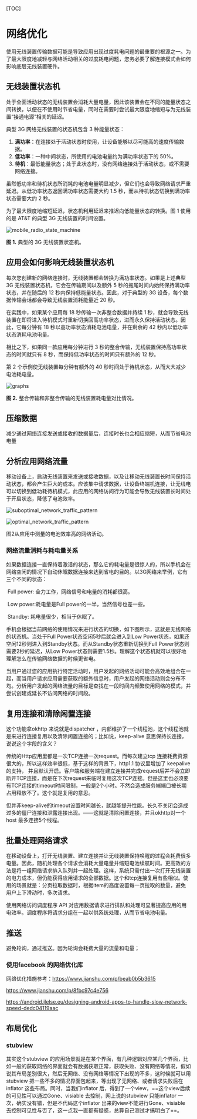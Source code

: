 

[TOC]

# 网络优化

使用无线装置传输数据可能是导致应用出现过度耗电问题的最重要的根源之一。为了最大限度地减轻与网络活动相关的过度耗电问题，您务必要了解连接模式会如何影响底层无线装置硬件。

## 无线装置状态机

处于全面活动状态的无线装置会消耗大量电量，因此该装置会在不同的能量状态之间转换，以便在不使用时节省电量，同时在需要时尝试最大限度地缩短与为无线装置“接通电源”相关的延迟。

典型 3G 网络无线装置的状态机包含 3 种能量状态：

1. **满功率**：在连接处于活动状态时使用，让设备能够以尽可能高的速度传输数据。
2. **低功率**：一种中间状态，所使用的电池电量约为满功率状态下的 50%。
3. **待机**：最低能量状态；处于此状态时，没有网络连接处于活动状态，或不需要网络连接。

虽然低功率和待机状态所消耗的电池电量明显减少，但它们也会导致网络请求严重延迟。从低功率状态返回满功率状态需要大约 1.5 秒，而从待机状态切换到满功率状态需要大约 2 秒。

为了最大限度地缩短延迟，状态机利用延迟来推迟向低能量状态的转换。图 1 使用的是 AT&T 的典型 3G 无线装置的时间设置。

![mobile_radio_state_machine](https://tva1.sinaimg.cn/large/007S8ZIlgy1ggi9d41yj5j30ja05iq39.jpg)

**图 1.** 典型的 3G 无线装置状态机。

## 应用会如何影响无线装置状态机

每次您创建新的网络连接时，无线装置都会转换为满功率状态。如果是上述典型 3G 无线装置状态机，它会在传输期间以及额外 5 秒的拖尾时间内始终保持满功率状态，并在随后的 12 秒内保持低能量状态。因此，对于典型的 3G 设备，每个数据传输会话都会导致无线装置消耗能量近 20 秒。

在实践中，如果某个应用每 18 秒传输一次非整合数据并持续 1 秒，就会导致无线装置在即将进入待机模式时重新切换回高功率状态，进而永久保持活动状态。因此，它每分钟有 18 秒以高功率状态消耗电池电量，并在剩余的 42 秒内以低功率状态消耗电池电量。

相比之下，如果同一款应用每分钟进行 3 秒的整合传输，无线装置保持高功率状态的时间就只有 8 秒，而保持低功率状态的时间只有额外的 12 秒。

第 2 个示例使无线装置每分钟有额外的 40 秒时间处于待机状态，从而大大减少电池耗电量。



![graphs](https://tva1.sinaimg.cn/large/007S8ZIlgy1ggi9e29t9xj30j007iglo.jpg)

**图 2.** 整合传输和非整合传输的无线装置耗电量对比情况。

## 压缩数据

减少通过网络连接发送或接收的数据量后，连接时长也会相应缩短，从而节省电池电量

## 分析应用网络流量

移动设备上，启动无线装置来发送或接收数据，以及让移动无线装置长时间保持活动状态，都会产生巨大的成本。应该集中请求数据，让设备终端机连接，让无线电可以切换到低功耗待机模式，此应用的网络访问行为可能会导致无线装置长时间处于开启状态，降低了电池效率。

![suboptimal_network_traffic_pattern](https://tva1.sinaimg.cn/large/007S8ZIlgy1ggi9esk5g7j30yb0cndij.jpg)

![optimal_network_traffic_pattern](https://tva1.sinaimg.cn/large/007S8ZIlgy1ggi9eihvqkj30y40ckdi5.jpg)

图2从应用中测量的电池效率高的网络活动。

### 网络流量消耗与耗电量关系

如果数据连接一直保持着激活的状态，那么它的耗电量是很惊人的，所以手机会在网络空闲的情况下自动休眠数据连接来达到省电的目的。以3G网络来举例，它有三个不同的状态：

​    Full power: 全力工作，网络信号和电量的消耗都很高。

​    Low power:耗电量是Full power的一半，当然信号也差一些。

​    Standby: 耗电量很少，相当于休眠了。

​    手机会根据当前网络的使用情况来进行状态的切换，如下图所示，这就是无线网络的状态机。当处于Full Power状态空闲5秒后就会进入到Low Power状态，如果还空闲12秒则进入到Standby状态。而从Standby状态重新切换到Full Power状态则需要2秒的延迟，从Low Power状态则需要1.5秒。理解这个状态机就可以很好地理解怎么在传输网络数据的时候更省电。

当用户通过您的应用执行特定活动时，用户发起的网络活动可能会高效地组合在一起，而当用户请求应用需要获取的额外信息时，用户发起的网络活动则会分布不均。分析用户发起的网络流量的目标是查找在一段时间内频繁使用网络的模式，并尝试创建或延长不访问网络的时间段。

## 复用连接和清除闲置连接

这个功能拿okhttp 来说就是dispatcher ，内部维护了一个线程池，这个线程池就是来进行连接复用以及清除闲置连接的；比如说，keep-alive 意思保持长连接，说说这个字段的含义？

传统的Http应用里都是一次TCP连接一次request。而每次建立tcp 连接耗费资源很大的，所以这样效率很低，基于这样的背景下，http1.1 协议里增加了 keepalive的支持， 并且默认开启。客户端和服务端在建立连接并完成request后并不会立即断开TCP连接，而是在下次request来临时复用这次TCP连接。但是这里也必须要有TCP连接的timeout时间限制，一般是2个小时。不然会造成服务端端口被长期占用释放不了。这个就是复用的意思。

但并非keep-alive的timeout设置时间越长，就越能提升性能。长久不关闭会造成过多的僵尸连接和泄露连接出现。——这就是清除闲置连接，并且okhttp对一个host 最多连接5个线程。



## 批量处理网络请求

在移动设备上，打开无线装置、建立连接并让无线装置保持唤醒的过程会耗费很多电量。因此，随机处理各个请求会消耗大量电量并缩短电池续航时间。更高效的方法是将一组网络请求排入队列并一起处理。这样，系统只需付出一次打开无线装置的电力成本，但仍能获得应用请求的全部数据。这个和tcp连接复用有些相似。使用的场景就是：分页拉取数据时，根据item的高度设置每一页拉取的数量，避免用户上下滑动时，多次请求。

使用网络访问调度程序 API 对应用数据请求进行排队和处理可显著提高应用的用电效率。调度程序将请求分组在一起以供系统处理，从而节省电池电量。

## 推送

避免轮询，通过推送。因为轮询会耗费大量的流量和电量；



### 使用facebook 的网络优化库



网络优化措施参考：https://www.jianshu.com/p/beab0b5b3615

https://www.jianshu.com/p/8fbc97c4e756

https://android.jlelse.eu/designing-android-apps-to-handle-slow-network-speed-dedc04119aac



## 布局优化

### stubview

<!-- 参考资料 ：-->

其实这个stubview 的应用场景就是在某个界面，有几种逻辑对应某几个界面，比如一般的获取网络的界面就会有数据获取正常，获取失败、没有网络等情况，假如说其布局差别很大，然后无网络、没有网络等情况下出现的不多，这时候就可以用stubview 把一些不多的情况界面包起来，等出现了无网络、或者请求失败后在inflator 这些布局。同时，当我们inflator 后，得到了一个view，==这个view后续的可见性可以通过Gone、visiable 去控制，网上说的stubview 只能inflator 一次，确实没有错，但是不代码这个inflator 出来的view不能进行Gone、visiable 去控制可见性与否了，这一点我一直都有疑惑，总算自己测试才搞明白了==。

